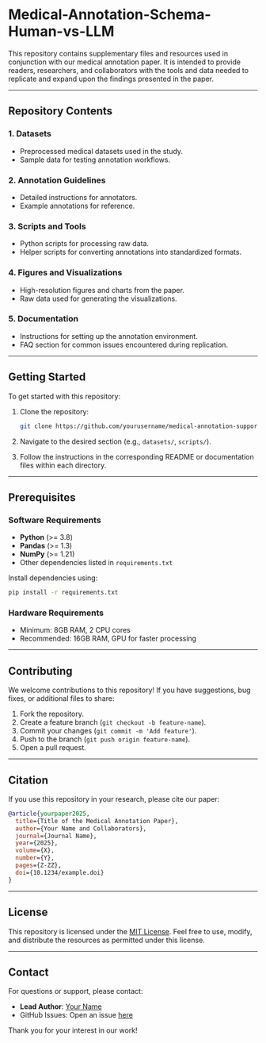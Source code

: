 # Medical-Annotation-Schema-Human-vs-LLM

This repository contains supplementary files and resources used in conjunction with our medical annotation paper. It is intended to provide readers, researchers, and collaborators with the tools and data needed to replicate and expand upon the findings presented in the paper.

---

## Repository Contents

### 1. **Datasets**
   - Preprocessed medical datasets used in the study.
   - Sample data for testing annotation workflows.

### 2. **Annotation Guidelines**
   - Detailed instructions for annotators.
   - Example annotations for reference.

### 3. **Scripts and Tools**
   - Python scripts for processing raw data.
   - Helper scripts for converting annotations into standardized formats.

### 4. **Figures and Visualizations**
   - High-resolution figures and charts from the paper.
   - Raw data used for generating the visualizations.

### 5. **Documentation**
   - Instructions for setting up the annotation environment.
   - FAQ section for common issues encountered during replication.

---

## Getting Started

To get started with this repository:

1. Clone the repository:
   ```bash
   git clone https://github.com/yourusername/medical-annotation-support-files.git
   ```

2. Navigate to the desired section (e.g., `datasets/`, `scripts/`).

3. Follow the instructions in the corresponding README or documentation files within each directory.

---

## Prerequisites

### Software Requirements

- **Python** (>= 3.8)
- **Pandas** (>= 1.3)
- **NumPy** (>= 1.21)
- Other dependencies listed in `requirements.txt`

Install dependencies using:
```bash
pip install -r requirements.txt
```

### Hardware Requirements

- Minimum: 8GB RAM, 2 CPU cores
- Recommended: 16GB RAM, GPU for faster processing

---

## Contributing

We welcome contributions to this repository! If you have suggestions, bug fixes, or additional files to share:

1. Fork the repository.
2. Create a feature branch (`git checkout -b feature-name`).
3. Commit your changes (`git commit -m 'Add feature'`).
4. Push to the branch (`git push origin feature-name`).
5. Open a pull request.

---

## Citation

If you use this repository in your research, please cite our paper:

```bibtex
@article{yourpaper2025,
  title={Title of the Medical Annotation Paper},
  author={Your Name and Collaborators},
  journal={Journal Name},
  year={2025},
  volume={X},
  number={Y},
  pages={Z-ZZ},
  doi={10.1234/example.doi}
}
```

---

## License

This repository is licensed under the [MIT License](LICENSE). Feel free to use, modify, and distribute the resources as permitted under this license.

---

## Contact

For questions or support, please contact:
- **Lead Author**: [Your Name](mailto:your.email@example.com)
- GitHub Issues: Open an issue [here](https://github.com/yourusername/medical-annotation-support-files/issues)

Thank you for your interest in our work!
